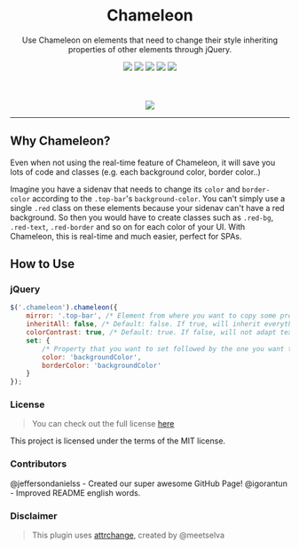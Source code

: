 
<h1 align="center"> Chameleon</h1>
<p align="center">Use Chameleon on elements that need to change their style inheriting properties of other elements through jQuery.</p>

<p align="center">
  <img src="https://img.shields.io/badge/license-MIT-blue.svg">
  <a href="https://github.com/guivr/chameleon/stargazers"><img src="https://img.shields.io/github/stars/guivr/chameleon.svg"></a>
  <a href="https://github.com/guivr/chameleon/issues"><img src="https://img.shields.io/github/issues/guivr/chameleon.svg"></a>
  <img src="https://img.shields.io/badge/version-0.4-green.svg">
  <a href="http://codepen.io/guivr/pen/Vjrmzr"><img src="https://img.shields.io/badge/demo-online-green.svg"></a>
  <br><br><br><br>
  <img src="http://i.imgur.com/vsAxG2X.gif">
</p>

---

## Why Chameleon?
Even when not using the real-time feature of Chameleon, it will save you lots of code and classes (e.g. each background color, border color..)

Imagine you have a sidenav that needs to change its `color` and `border-color` according to the `.top-bar`'s `background-color`. You can't simply use a single `.red` class on these elements because your sidenav can't have a red background. So then you would have to create classes such as `.red-bg`, `.red-text`, `.red-border` and so on for each color of your UI. With Chameleon, this is real-time and much easier, perfect for SPAs.

## How to Use
### jQuery
```js
$('.chameleon').chameleon({
	mirror: '.top-bar', /* Element from where you want to copy some properties */
	inheritAll: false, /* Default: false. If true, will inherit everything */
 	colorContrast: true, /* Default: true. If false, will not adapt text for readability */
	set: {
		/* Property that you want to set followed by the one you want to copy */
		color: 'backgroundColor',
		borderColor: 'backgroundColor'
	}
});
```

### License
> You can check out the full license [here](https://github.com/guivr/Chameleon/blob/master/LICENSE)

This project is licensed under the terms of the MIT license.

### Contributors
@jeffersondanielss - Created our super awesome GitHub Page!
@igorantun - Improved README english words.

### Disclaimer
> This plugin uses [attrchange](https://github.com/meetselva/attrchange), created by @meetselva

